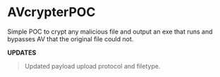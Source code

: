 # AVcrypterPOC
Simple POC to crypt any malicious file and output an exe that runs and bypasses AV that the original file could not.

<b>UPDATES</b> 
> Updated payload upload protocol and filetype.
